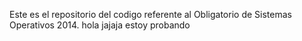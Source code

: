 Este es el repositorio del codigo referente al Obligatorio de Sistemas Operativos 2014.
hola jajaja estoy probando
